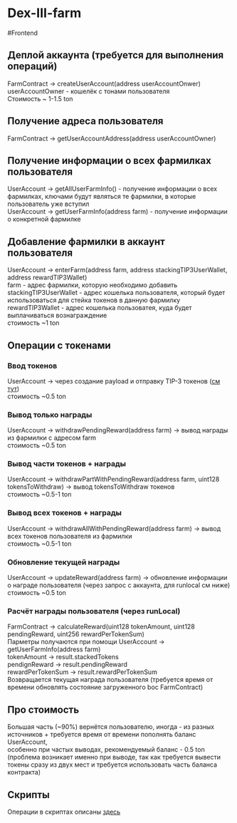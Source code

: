 # Dex-III-farm

#Frontend

## Деплой аккаунта (требуется для выполнения операций)

FarmContract -> createUserAccount(address userAccountOnwer) \
userAccountOwner - кошелёк с тонами пользователя \
Стоимость ~ 1-1.5 ton

## Получение адреса пользователя

FarmContract -> getUserAccountAddress(address userAccountOwner)

## Получение информации о всех фармилках пользователя

UserAccount -> getAllUserFarmInfo() - получение информации о всех фармилках, ключами будут являться те фармилки, в которые пользователь уже вступил\
UserAccount -> getUserFarmInfo(address farm) - получение информации о конкретной фармилке

## Добавление фармилки в аккаунт пользователя

UserAccount -> enterFarm(address farm, address stackingTIP3UserWallet, address rewardTIP3Wallet) \
farm - адрес фармилки, которую необходимо добавить \
stackingTIP3UserWallet - адрес кошелька пользователя, который будет использоваться для стейка токенов в данную фармилку \
rewardTIP3Wallet - адрес кошелька пользоватея, куда будет выплачиваться вознаграждение \
стоимость ~1 ton

## Операции с токенами

### Ввод токенов
UserAccount -> через создание payload и отправку TIP-3 токенов ([см тут](./scripts/farm/scripts/deposit-tokens-to-farm.js)) \
стоимость ~0.5 ton

### Вывод только награды
UserAccount -> withdrawPendingReward(address farm) -> вывод награды из фармилки с адресом farm \
стоимость ~0.5 ton

### Вывод части токенов + награды
UserAccount -> withdrawPartWithPendingReward(address farm, uint128 tokensToWithdraw) -> вывод tokensToWithdraw токенов \
стоимость ~0.5-1 ton

### Вывод всех токенов + награды
UserAccount -> withdrawAllWithPendingReward(address farm) -> вывод всех токенов пользователя из фармилки \
стоимость ~0.5-1 ton

### Обновление текущей награды
UserAccount -> updateReward(address farm) -> обновление информации о награде пользователя (через запрос с аккаунта, для runlocal см ниже) \
стоимость ~0.5 ton

### Расчёт награды пользователя (через runLocal)
FarmContract -> calculateReward(uint128 tokenAmount, uint128 pendingReward, uint256 rewardPerTokenSum) \
Парметры получаются при помощи UserAccount -> getUserFarmInfo(address farm) \
tokenAmount -> result.stackedTokens \
pendignReward -> result.pendingReward \
rewardPerTokenSum -> result.rewardPerTokenSum \
Возвращается текущая награда пользователя (требуется время от времени обновлять состояние загруженного boc FarmContract)

## Про стоимость
Большая часть (~90%) вернётся пользователю, иногда - из разных источников + требуется время от времени пополнять баланс UserAccount,\
особенно при частых выводах, рекомендуемый баланс - 0.5 ton (проблема возникает именно при выводе, так как требуется вывести токены сразу из двух мест
и требуется использовать часть баланса контракта)

## Скрипты
Операции в скриптах описаны [здесь](./scripts/farm/scripts)
